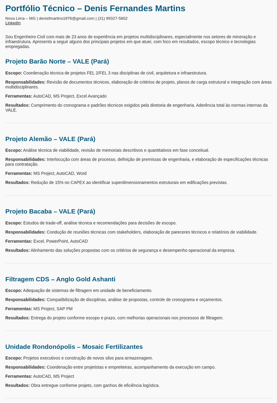 <!DOCTYPE html>
<html lang="pt-BR">
<head>
  <meta charset="UTF-8">
  <meta name="viewport" content="width=device-width, initial-scale=1.0">
  <title>Portfólio Técnico – Denis Martins</title>
  <style>
    body {
      font-family: Arial, sans-serif;
      max-width: 900px;
      margin: auto;
      padding: 40px;
      background-color: #f9f9f9;
      color: #333;
    }
    h1, h2 {
      color: #005B7F;
    }
    .projeto {
      margin-bottom: 40px;
      padding-bottom: 20px;
      border-bottom: 1px solid #ddd;
    }
    .contato {
      font-size: 0.95em;
      margin-top: -10px;
      margin-bottom: 30px;
    }
  </style>
</head>
<body>
  <h1>Portfólio Técnico – Denis Fernandes Martins</h1>
  <p class="contato">
    Nova Lima – MG | denisfmartins1976@gmail.com | (31) 99327-5802<br>
    <a href="https://www.linkedin.com/in/denis-fernandes-martins" target="_blank">LinkedIn</a>
  </p>

  <p>Sou Engenheiro Civil com mais de 23 anos de experiência em projetos multidisciplinares, especialmente nos setores de mineração e infraestrutura. Apresento a seguir alguns dos principais projetos em que atuei, com foco em resultados, escopo técnico e tecnologias empregadas.</p>

  <div class="projeto">
    <h2>Projeto Barão Norte – VALE (Pará)</h2>
    <p><strong>Escopo:</strong> Coordenação técnica de projetos FEL 2/FEL 3 nas disciplinas de civil, arquitetura e infraestrutura.</p>
    <p><strong>Responsabilidades:</strong> Revisão de documentos técnicos, elaboração de critérios de projeto, planos de carga estrutural e integração com áreas multidisciplinares.</p>
    <p><strong>Ferramentas:</strong> AutoCAD, MS Project, Excel Avançado</p>
    <p><strong>Resultados:</strong> Cumprimento do cronograma e padrões técnicos exigidos pela diretoria de engenharia. Aderência total às normas internas da VALE.</p>
  </div>

  <div class="projeto">
    <h2>Projeto Alemão – VALE (Pará)</h2>
    <p><strong>Escopo:</strong> Análise técnica de viabilidade, revisão de memoriais descritivos e quantitativos em fase conceitual.</p>
    <p><strong>Responsabilidades:</strong> Interlocução com áreas de processo, definição de premissas de engenharia, e elaboração de especificações técnicas para contratação.</p>
    <p><strong>Ferramentas:</strong> MS Project, AutoCAD, Word</p>
    <p><strong>Resultados:</strong> Redução de 15% no CAPEX ao identificar superdimensionamentos estruturais em edificações previstas.</p>
  </div>

  <div class="projeto">
    <h2>Projeto Bacaba – VALE (Pará)</h2>
    <p><strong>Escopo:</strong> Estudos de trade-off, análise técnica e recomendações para decisões de escopo.</p>
    <p><strong>Responsabilidades:</strong> Condução de reuniões técnicas com stakeholders, elaboração de pareceres técnicos e relatórios de viabilidade.</p>
    <p><strong>Ferramentas:</strong> Excel, PowerPoint, AutoCAD</p>
    <p><strong>Resultados:</strong> Alinhamento das soluções propostas com os critérios de segurança e desempenho operacional da empresa.</p>
  </div>

  <div class="projeto">
    <h2>Filtragem CDS – Anglo Gold Ashanti</h2>
    <p><strong>Escopo:</strong> Adequação de sistemas de filtragem em unidade de beneficiamento.</p>
    <p><strong>Responsabilidades:</strong> Compatibilização de disciplinas, análise de propostas, controle de cronograma e orçamentos.</p>
    <p><strong>Ferramentas:</strong> MS Project, SAP PM</p>
    <p><strong>Resultados:</strong> Entrega do projeto conforme escopo e prazo, com melhorias operacionais nos processos de filtragem.</p>
  </div>

  <div class="projeto">
    <h2>Unidade Rondonópolis – Mosaic Fertilizantes</h2>
    <p><strong>Escopo:</strong> Projetos executivos e construção de novos silos para armazenagem.</p>
    <p><strong>Responsabilidades:</strong> Coordenação entre projetistas e empreiteiras, acompanhamento da execução em campo.</p>
    <p><strong>Ferramentas:</strong> AutoCAD, MS Project</p>
    <p><strong>Resultados:</strong> Obra entregue conforme projeto, com ganhos de eficiência logística.</p>
  </div>

</body>
</html>
